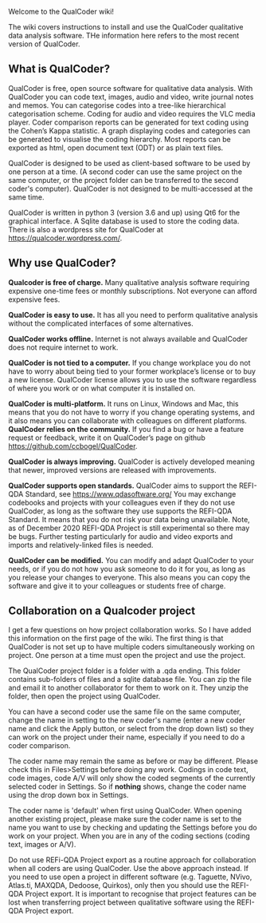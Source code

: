 Welcome to the QualCoder wiki!

The wiki covers instructions to install and use the QualCoder qualitative data analysis software. THe information here refers to the most recent version of QualCoder.

## What is QualCoder?
QualCoder is free, open source software for qualitative data analysis. 
With QualCoder you can code text, images, audio and video, write journal notes and memos. You can categorise codes into a tree-like hierarchical categorisation scheme. Coding for audio and video requires the VLC media player.
Coder comparison reports can be generated for text coding using the Cohen’s Kappa statistic. A graph displaying codes and categories can be generated to visualise the coding hierarchy. Most reports can be exported as html, open document text (ODT) or as plain text files.

QualCoder is designed to be used as client-based software to be used by one person at a time. (A second coder can use the same project on the same computer, or the project folder can be transferred to the second coder's computer). QualCoder is not designed to be multi-accessed at the same time.

QualCoder is written in python 3 (version 3.6 and up) using Qt6 for the graphical interface. A Sqlite database is used to store the coding data. There is also a wordpress site for QualCoder at https://qualcoder.wordpress.com/.

##  Why use QualCoder?
**Qualcoder is free of charge.** Many qualitative analysis software requiring expensive one-time fees or monthly subscriptions. Not everyone can afford expensive fees.

**QualCoder is easy to use.** It has all you need to perform qualitative analysis without the complicated interfaces of some alternatives.

**QualCoder works offline.** Internet is not always available and QualCoder does not require internet to work.

**QualCoder is not tied to a computer.** If you change workplace you do not have to worry about being tied to your former workplace’s license or to buy a new license. QualCoder license allows you to use the software regardless of where you work or on what computer it is installed on.

**QualCoder is multi-platform.** It runs on Linux, Windows and Mac, this means that you do not have to worry if you change operating systems, and it also means you can collaborate with colleagues on different platforms.
**QualCoder relies on the community.** If you find a bug or have a feature request or feedback, write it on QualCoder’s page on github https://github.com/ccbogel/QualCoder.

**QualCoder is always improving.** QualCoder is actively developed meaning that newer, improved versions are released with improvements.

**QualCoder supports open standards.** QualCoder aims to support the REFI-QDA Standard, see https://www.qdasoftware.org/ You may exchange codebooks and projects with your colleagues even if they do not use QualCoder, as long as the software they use supports the REFI-QDA Standard. It means that you do not risk your data being unavailable. Note, as of December 2020 REFI-QDA Project is still experimental so there may be bugs. Further testing particularly for audio and video exports and imports and relatively-linked files is needed.

**QualCoder can be modified.** You can modify and adapt QualCoder to your needs, or if you do not how you ask someone to do it for you, as long as you release your changes to everyone. This also means you can copy the software and give it to your colleagues or students free of charge.

## Collaboration on a Qualcoder project

I get a few questions on how project collaboration works. So I have added this information on the first page of the wiki.
The first thing is that QualCoder is not set up to have multiple coders simultaneously working on  project. One person at a time must open the project and use the project.

The QualCoder project folder is a folder with a .qda ending. This folder contains sub-folders of files and a sqlite database file. You can zip the file and email it to another collaborator for them to work on it. They unzip the folder, then open the project using QualCoder. 

You can have a second coder use the same file on the same computer, change the name in setting to the new coder's name (enter a new coder name and click the Apply button, or select from the drop down list) so they can work on the project under their name, especially if you need to do a coder comparison.

The coder name may remain the same as before or may be different. Please check this in Files>Settings before doing any work. Codings in code text, code images, code A/V will only show the coded segments of the currently selected coder in Settings. So if **nothing** shows, change the coder name using the drop down box in Settings.

The coder name is 'default' when first using QualCoder. When opening another existing project, please make sure the coder name is set to the name you want to use by checking and updating the Settings before you do work on your project. When you are in any of the coding sections (coding text, images or A/V).

Do not use REFi-QDA Project export as a routine approach for collaboration when all coders are using QualCoder. Use the above approach instead. If you need to use open a project in different software (e.g. Taguette, NVivo, Atlas.ti, MAXQDA, Dedoose, Quirkos), only then you should use the REFI-QDA Project export. It is important to recognise that project features can be lost when transferring project between qualitative software using the REFI-QDA Project export.



